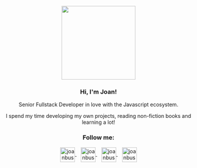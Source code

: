<p align="center" width="300">
   <img src="https://avatars.githubusercontent.com/u/40794343?s=460&u=8b2714dd5889f20ee6dcbcd2d445c58eb6931dec&v=4" width="200" />
   <h3 align="center">Hi, I'm Joan!</h3>
</p>
<p align="center">Senior Fullstack Developer in love with the Javascript ecosystem.</p>
<p align="center">I spend my time developing my own projects, reading non-fiction books and learning a lot!</p>
<h3 align="center">Follow me:</h3>
<p align="center">
   <a href="https://twitch.tv/joanbusquet" target="_blank" rel="noopener noreferrer">
    <img align="center" src="https://uxwing.com/wp-content/themes/uxwing/download/10-brands-and-social-media/twitch-round-color.svg" alt="joanbusquet" height="40px" width="40px" />
  </a>&nbsp;&nbsp;
   <a href="https://www.youtube.com/channel/UC4PmjgLqVzsog9NgpeM47Ag" target="_blank" rel="noopener noreferrer">
    <img align="center" src="https://uxwing.com/wp-content/themes/uxwing/download/10-brands-and-social-media/youtube-round-color.svg" alt="joanbusquet" height="40px" width="40px" />
  </a>&nbsp;&nbsp;
  <a href="https://instagram.com/joanbusquet" target="_blank" rel="noopener noreferrer">
    <img align="center" src="https://uxwing.com/wp-content/themes/uxwing/download/10-brands-and-social-media/instagram-round-color.svg" alt="joanbusquet" height="40px" width="40px" />
  </a>&nbsp;&nbsp;
  <a href="https://www.reddit.com/user/joanbusquet" target="_blank" rel="noopener noreferrer">
    <img align="center" src="https://uxwing.com/wp-content/themes/uxwing/download/10-brands-and-social-media/reddit-round-color.svg" alt="joanbusquet" height="40px" width="40px" />
  </a>
</p>
